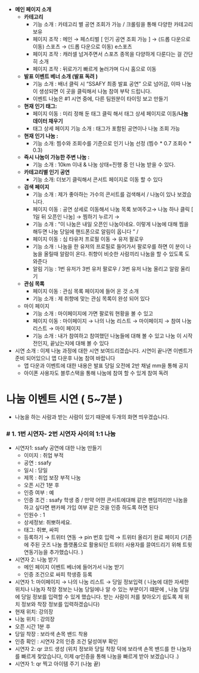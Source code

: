 - **메인 페이지 소개**
    - **카테고리**
        - 기능 소개 : 카테고리 별 공연 조회가  가능 / 크롤링을 통해 다양한 카테고리 보유
        - 페이지 조작 : 메인 → 페스티벌 [ 인기 공연 조회 가능 ] → (드롭 다운으로 이동) 스포츠 → (드롭 다운으로 이동) e스포츠
        - 페이지 조작 :  캐러셀 넘겨주면서 스포츠 종목을 다양하게 다룬다는 걸 간단히 소개
        - 페이지 조작 : 뒤로가기 빠르게 눌러가며 다시 홈으로 이동
    - **발표 이벤트 베너 소개 (발표 독려 )**
        - 기능 소개 : 배너 클릭 시 “SSAFY 최종 발표 공연” 으로 넘어감,  이따 나눔이 생성되면 이 곳을 클릭해서 나눔 참여 부탁 드립니다.
        - 이벤트 나눔은 #1 시연 중에, 다른 팀원분이 타이밍 보고 만들기
    - **현재 인기 태그:**
        - 페이지 이동 : 미리 정해 둔 태그 클릭 해서 태그 상세 페이지로 이동/**나눔 데이터 채우기**
        - 태그 상세 페이지 기능 소개 : 태그가 포함된 공연이나 나눔 조회 가능
    - **현재 인기 나눔 :**
        - 기능 소개:  찜수와 조회수를 기준으로 인기 나눔 선정 (찜수 * 0.7 조회수 * 0.3)
    - **즉시 나눔이 가능한 주변 나눔 :**
        - 기능 소개 : 10km 이내 & 나눔 상태=진행 중 인 나눔 받을 수 있다.
    - **카테고리별 인기 공연**
        - 기능 소개:  더보기 클릭해서 콘서트 페이지로 이동 할 수 있다
    - **검색 페이지**
        - 기능 소개 :    제가 좋아하는 가수의 콘서트를 검색해서 / 나눔이 있나 보겠습니다. 
        - 페이지 이동 : 공연 상세로 이동해서 나눔 목록 보여주고→ 나눔 하나 클릭 [ 1일 뒤 오픈인 나눔] →  찜하기 누르기 →
        - 기능 소개 :  “이 나눔은 내일 오픈인 나눔이네요. 이렇게 나눔에 대해 찜을 해두면 나눔 당일에 핸드폰으로 알림이 옵니다 ” /
        - 페이지 이동 : 심 타유저 프로필 이동 → 유저 팔로우
        - 기능 소개 : 나눔을 한 유저의 프로필로 들어가서 팔로우를 하면 이 분이 나눔을 올릴때 알람이 온다. 취향이 비슷한 사람끼리 나눔을 할 수 있도록 도와준다
        - 알림 기능 : 1번 유저가 3번 유저 팔로우 / 3번 유저 나눔 올리고 알람 울리기
    - **관심 목록**
        - 페이지 이동 : 관심 목록 페이지에 들어 온 것 소개
        - 기능 소개 : 제 취향에 맞는 관심 목록이 완성 되어 있다
    - 마이 페이지
        - 기능 소개 : 마이페이지에 가면 팔로워 현황을 볼 수 있고
        - 페이지 이동 : 마이페이지 → 나의 나눔 리스트 → 마이페이지 → 참여 나눔 리스트 → 마이 페이지
        - 기능 소개 : 내가 참여하고 참여했던 나눔들에 대해 볼 수 있고 나눔 이 시작 전인지, 끝났는지에 대해 볼 수 있다
- 시연 소개 : 이제 나눔 과정에 대한 시연 보여드리겠습니다. 시연이 끝나면 이벤트가 준비 되어있으니  앱 다운후 나눔 참여 바랍니다
    - 앱 다운과 이벤트에 대한 내용은 발표 당일 오전에 2반 채널 mm을 통해 공지
    - 아이폰 사용자도 블루스택을 통해 나눔에 참여 할 수 있게 참여 독려

# 나눔 이벤트 시연 ( 5~7분 )

- 나눔을 하는 사람과 받는 사람이 있기 때문에 두개의 화면 띄우겠습니다.

### # 1. 1번 시연자- 2번 시연자 사이의 1:1 나눔

- 시연자1: ssafy 공연에 대한 나눔 만들기
    - 이미지 : 취업 부적
    - 공연 : ssafy
    - 일시 : 당일
    - 제목 : 취업 보장 부적 나눔
    - 오픈 시간 1분 후
    - 인증 여부 : 예
    - 인증 조건 : ssafy 학생 증 / 만약 어떤 콘서트에대해 같은 팬덤끼리만 나눔을 하고 싶다면 팬카페 가입 여부 같은 것을 인증 하도록 하면 된다
    - 인원수 : 1
    - 상세정보: 취뽀하세요.
    - 태그: 취뽀, 싸피
    - 등록하기 → 트위터 연동 → pin 번호 입력 → 트위터 올리기 완료 페이지 (기존에 주된 굿즈 나눔 플랫폼으로 활용되던 트위터 사용자를 끌여드리기 위해 트윗 연동기능을 추가했습니다.  )
- 시연자 2: 나눔 받기
    - 메인 페이지 이벤트 베너에 들어가서 나눔 받기
    - 인증 조건으로 싸피 학생증 등록
- 시연자 1: 마이페이지 → 나의 나눔 리스트 → 당일 정보입력 ( 나눔에 대한 자세한 위치나 나눔자 착장 정보는 나눔 당일에나 알 수 있는 부분이기 떄문에 , 나눔 당일에 당일 정보를 입력할 수 있게 했습니다. 받는 사람이 저를 찾아오기 쉽도록 제 위치 정보와 착장 정보를 입력하겠습니다)
- 현재 위치: 강의장
- 나눔 위치 : 강의장
- 오픈 시간 1분 후
- 당일 착장 : 보라색 손목 밴드 착용
- 인증 확인 : 시연자 2의 인증 조건 달성여부 확인
- 시연자 2: qr 코드 생성 (위치 정보와 당일 착장 덕에 보라색 손목 밴드를 한 나눔자를 빠르게 찾았습니다, 이제 qr인증을 통해 나눔을 빠르게 받아 보겠습니다 .)
- 시연자 1: qr 찍고 아이템 주기 (나눔 끝)
